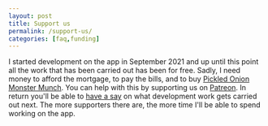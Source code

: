 ```yaml
---
layout: post
title: Support us
permalink: /support-us/
categories: [faq,funding]
---
```


I started development on the app in September 2021 and up until this point all the work that has been carried out has been for free. Sadly, I need money to afford the mortgage, to pay the bills, and to buy [Pickled Onion Monster Munch](https://en.wikipedia.org/wiki/Monster_Munch). You can help with this by supporting us on [Patreon](https://patreon.com/goodgamebuddy). In return you'll be able to [have a say](/faq/how/2021/11/08/how-to-vote-in-polls) on what development work gets carried out next. The more supporters there are, the more time I'll be able to spend working on the app.

